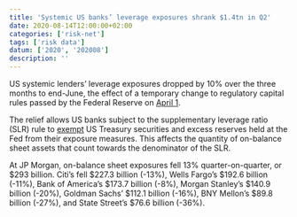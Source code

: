 ```yaml
---
title: 'Systemic US banks’ leverage exposures shrank $1.4tn in Q2'
date: 2020-08-14T12:00:00+02:00
categories: ['risk-net']
tags: ['risk data']
datum: ['2020', '202008']
description: ''
---
```


US systemic lenders’ leverage exposures dropped by 10% over the three months to end-June, the effect of a temporary change to regulatory capital rules passed by the Federal Reserve on [April 1](https://www.federalreserve.gov/newsevents/pressreleases/files/bcreg20200401a1.pdf).

The relief allows US banks subject to the supplementary leverage ratio (SLR) rule to [exempt](https://www.risk.net/regulation/7522166/banks-fear-time-limit-on-fed-leverage-ratio-reprieve) US Treasury securities and excess reserves held at the Fed from their exposure measures. This affects the quantity of on-balance sheet assets that count towards the denominator of the SLR.

At JP Morgan, on-balance sheet exposures fell 13% quarter-on-quarter, or $293 billion. Citi’s fell $227.3 billion (-13%), Wells Fargo’s $192.6 billion (-11%), Bank of America’s $173.7 billion (-8%), Morgan Stanley’s $140.9 billion (-20%), Goldman Sachs’ $112.1 billion (-16%), BNY Mellon’s $89.8 billion (-27%), and State Street’s $76.6 billion (-36%).

